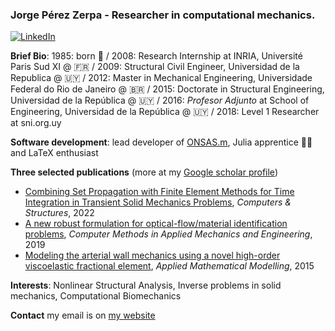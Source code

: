 ### Jorge Pérez Zerpa - Researcher in computational mechanics.

<a href="https://www.linkedin.com/in/jorgejmpz/" target="_blank"><img alt="LinkedIn" src="https://img.shields.io/badge/linkedin-%230077B5.svg?&style=for-the-badge&logo=linkedin&logoColor=white" /></a>

**Brief Bio**: 1985: born 👶 / 2008: Research Internship at INRIA, Université Paris Sud XI @ 🇫🇷 / 2009: Structural Civil Engineer, Universidad de la Republica @ 🇺🇾 / 2012: Master in Mechanical Engineering, Universidade Federal do Rio de Janeiro @ 🇧🇷 / 2015: Doctorate in Structural Engineering, Universidad de la República @ 🇺🇾 / 2016: _Profesor Adjunto_ at School of Engineering, Universidad de la República @ 🇺🇾 / 2018: Level 1 Researcher at sni.org.uy

**Software development**: lead developer of [ONSAS.m](https://github.com/ONSAS/ONSAS.m/), Julia apprentice 👨‍🎓 and LaTeX enthusiast

**Three selected publications** (more at my [Google scholar profile](https://scholar.google.com.uy/citations?user=Qb476KIAAAAJ&hl=en))
 - [Combining Set Propagation with Finite Element Methods for Time Integration in Transient Solid Mechanics Problems](https://www.sciencedirect.com/science/article/abs/pii/S0045794921002212), _Computers & Structures_, 2022
 - [A new robust formulation for optical-flow/material identification problems](https://www.sciencedirect.com/science/article/abs/pii/S0045782519302099), _Computer Methods in Applied Mechanics and Engineering_, 2019
 - [Modeling the arterial wall mechanics using a novel high-order viscoelastic fractional element](https://www.sciencedirect.com/science/article/pii/S0307904X15002577), _Applied Mathematical Modelling_, 2015

**Interests**:  Nonlinear Structural Analysis, Inverse problems in solid mechanics, Computational Biomechanics

**Contact** my email is on [my website](https://www.fing.edu.uy/~jorgepz/)
